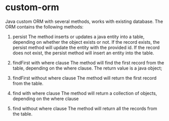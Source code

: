 # custom-orm
Java custom ORM with several methods, works with existing database.
Тhe ORM contains the following methods:

1. persist
The method inserts or updates a java entity into a table, depending on whether the object exists or not.
If the record exists, the persist method will update the entity with the provided id.
If the record does not exist, the persist method will insert an entity into the table.

2. findFirst with where clause
The method will find the first record from the table, depending on the where clause. The return value is a java object;

3. findFirst without where clause
The method will return the first record from the table.

4. find with where clause
The method will return a collection of objects, depending on the where clause

5. find without where clause
The method will return all the records from the table.



